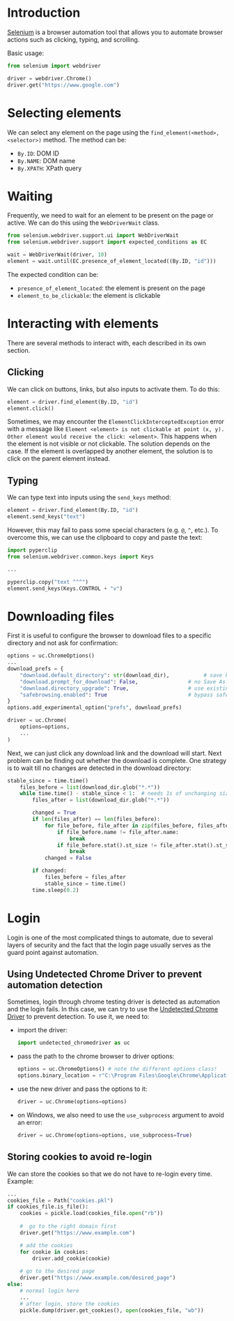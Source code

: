 # Introduction
[Selenium](https://www.selenium.dev/) is a browser automation tool that allows you to automate browser actions such as clicking, typing, and scrolling.

Basic usage:
```Python
from selenium import webdriver

driver = webdriver.Chrome()
driver.get("https://www.google.com")
```

# Selecting elements
We can select any element on the page using the `find_element(<method>, <selector>)` method. The method can be:

- `By.ID`: DOM ID
- `By.NAME`: DOM name
- `By.XPATH`: XPath query


# Waiting
Frequently, we need to wait for an element to be present on the page or active. We can do this using the `WebDriverWait` class.

```Python
from selenium.webdriver.support.ui import WebDriverWait
from selenium.webdriver.support import expected_conditions as EC

wait = WebDriverWait(driver, 10)
element = wait.until(EC.presence_of_element_located((By.ID, "id")))
```

The expected condition can be:

- `presence_of_element_located`: the element is present on the page
- `element_to_be_clickable`: the element is clickable


# Interacting with elements
There are several methods to interact with, each described in its own section.

## Clicking
We can click on buttons, links, but also inputs to activate them. To do this:

```Python
element = driver.find_element(By.ID, "id")
element.click()
```

Sometimes, we may encounter the `ElementClickInterceptedException` error with a message like `Element <element> is not clickable at point (x, y). Other element would receive the click: <element>`. This happens when the element is not visible or not clickable. The solution depends on the case. If the element is overlapped by another element, the solution is to click on the parent element instead.



## Typing
We can type text into inputs using the `send_keys` method:

```Python
element = driver.find_element(By.ID, "id")
element.send_keys("text")
```

However, this may fail to pass some special characters (e.g. `@`, `^`, etc.). To overcome this, we can use the clipboard to copy and paste the text:

```Python
import pyperclip
from selenium.webdriver.common.keys import Keys

...

pyperclip.copy("text ^^^")
element.send_keys(Keys.CONTROL + "v")
```


# Downloading files
First it is useful to configure the browser to download files to a specific directory and not ask for confirmation:

```Python
options = uc.ChromeOptions()
...
download_prefs = {
    "download.default_directory": str(download_dir),           # save here
    "download.prompt_for_download": False,                # no Save As dialog
    "download.directory_upgrade": True,                   # use existing folder
    "safebrowsing.enabled": True                          # bypass safe browsing check
}
options.add_experimental_option("prefs", download_prefs)

driver = uc.Chrome(
    options=options,
    ...
)
```

Next, we can just click any download link and the download will start. Next problem can be finding out whether the download is complete. One strategy is to wait till no changes are detected in the download directory:
```Python
stable_since = time.time()
    files_before = list(download_dir.glob("*.*"))
    while time.time() - stable_since < 1:  # needs 1s of unchanging size
        files_after = list(download_dir.glob("*.*"))

        changed = True
        if len(files_after) == len(files_before):
            for file_before, file_after in zip(files_before, files_after):
                if file_before.name != file_after.name:
                    break
                if file_before.stat().st_size != file_after.stat().st_size:
                    break
            changed = False

        if changed:
            files_before = files_after
            stable_since = time.time()
        time.sleep(0.2)
```



# Login
Login is one of the most complicated things to automate, due to several layers of security and the fact that the login page usually serves as the guard point against automation.


## Using Undetected Chrome Driver to prevent automation detection
Sometimes, login through chrome testing driver is detected as automation and the login fails. In this case, we can try to use the [Undetected Chrome Driver](https://github.com/ultrafunkamsterdam/undetected-chromedriver) to prevent detection. To use it, we need to:

- import the driver:
    ```Python
    import undetected_chromedriver as uc
    ```
- pass the path to the chrome browser to driver options:
    ```Python
    options = uc.ChromeOptions() # note the different options class!
    options.binary_location = r"C:\Program Files\Google\Chrome\Application\chrome.exe"
    ```
- use the new driver and pass the options to it:
    ```Python
    driver = uc.Chrome(options=options)
    ```
- on Windows, we also need to use the `use_subprocess` argument to avoid an error:
    ```Python
    driver = uc.Chrome(options=options, use_subprocess=True)
    ```

## Storing cookies to avoid re-login
We can store the cookies so that we do not have to re-login every time. Example:

```Python
...
cookies_file = Path("cookies.pkl")
if cookies_file.is_file():
    cookies = pickle.load(cookies_file.open("rb"))
    
    #  go to the right domain first
    driver.get("https://www.example.com")

    # add the cookies
    for cookie in cookies:
        driver.add_cookie(cookie)
    
    # go to the desired page
    driver.get("https://www.example.com/desired_page")
else:
    # normal login here
    ...
    # after login, store the cookies
    pickle.dump(driver.get_cookies(), open(cookies_file, "wb"))
```





